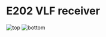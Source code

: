 # E202 VLF receiver
![top](https://ambraglow.github.io/VLF-receiver/top.png)
![bottom](https://ambraglow.github.io/VLF-receiver/bottom.png)


